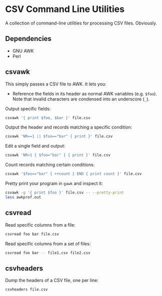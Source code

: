 CSV Command Line Utilities
==========================

A collection of command-line utilities for processing CSV files. Obviously.

Dependencies
------------

* GNU AWK
* Perl

csvawk
------

This simply passes a CSV file to AWK. It lets you:

* Reference the fields in its header as normal AWK variables (e.g. `$foo`).
  Note that invalid characters are condensed into an underscore (`_`).

Output specific fields:

```sh
csvawk '{ print $foo, $bar }' file.csv
```

Output the header and records matching a specific condition:

```sh
csvawk 'NR==1 || $foo=="bar" { print }' file.csv
```

Edit a single field and output:

```sh
csvawk 'NR>1 { $foo="bar" } { print }' file.csv
```

Count records matching certain conditions:

```sh
csvawk '$foo=="bar" { ++count } END { print count }' file.csv
```

Pretty print your program in `gawk` and inspect it:

```sh
csvawk -g '{ print $foo }' file.csv -- --pretty-print
less awkprof.out
```

csvread
-------

Read specific columns from a file:

```sh
csvread foo bar file.csv
```

Read specific columns from a set of files:

```sh
csvread foo bar -- file1.csv file2.csv
```

csvheaders
----------

Dump the headers of a CSV file, one per line:

```sh
csvheaders file.csv
```
